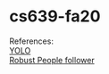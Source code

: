 # cs639-fa20

References:  
[YOLO](https://pjreddie.com/darknet/yolo/)  
[Robust People follower](https://github.com/sijanz/robust_people_follower)
